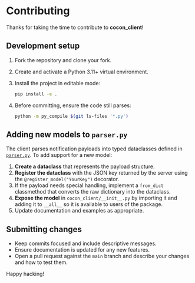 # Contributing

Thanks for taking the time to contribute to **cocon_client**!

## Development setup

1. Fork the repository and clone your fork.
2. Create and activate a Python 3.11+ virtual environment.
3. Install the project in editable mode:

   ```bash
   pip install -e .
   ```

4. Before committing, ensure the code still parses:

   ```bash
   python -m py_compile $(git ls-files '*.py')
   ```

## Adding new models to `parser.py`

The client parses notification payloads into typed dataclasses defined in
[`parser.py`](./cocon_client/parser.py). To add support for a new model:

1. **Create a dataclass** that represents the payload structure.
2. **Register the dataclass** with the JSON key returned by the server using the
   `@register_model("YourKey")` decorator.
3. If the payload needs special handling, implement a `from_dict` classmethod
   that converts the raw dictionary into the dataclass.
4. **Expose the model** in `cocon_client/__init__.py` by importing it and
   adding it to `__all__` so it is available to users of the package.
5. Update documentation and examples as appropriate.

## Submitting changes

- Keep commits focused and include descriptive messages.
- Ensure documentation is updated for any new features.
- Open a pull request against the `main` branch and describe your changes and
  how to test them.

Happy hacking!

